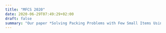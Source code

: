 ```yaml
---
title: "MFCS 2020"
date: 2020-06-29T07:49:29+02:00
draft: false
summary: "Our paper *Solving Packing Problems with Few Small Items Using Rainbow Matchings* was accepted at MFCS 2020."
---
```


